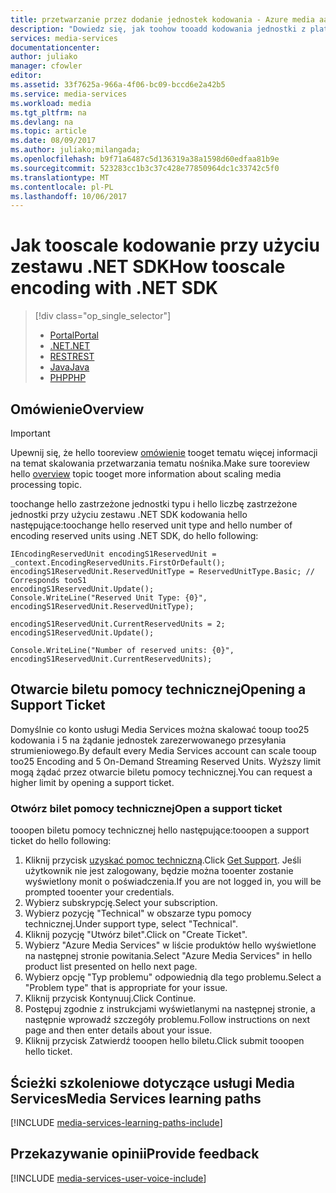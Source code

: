 ```yaml
---
title: przetwarzanie przez dodanie jednostek kodowania - Azure media aaaScale |  Dokumentacja firmy Microsoft
description: "Dowiedz się, jak toohow tooadd kodowania jednostki z platformą .NET"
services: media-services
documentationcenter: 
author: juliako
manager: cfowler
editor: 
ms.assetid: 33f7625a-966a-4f06-bc09-bccd6e2a42b5
ms.service: media-services
ms.workload: media
ms.tgt_pltfrm: na
ms.devlang: na
ms.topic: article
ms.date: 08/09/2017
ms.author: juliako;milangada;
ms.openlocfilehash: b9f71a6487c5d136319a38a1598d60edfaa81b9e
ms.sourcegitcommit: 523283cc1b3c37c428e77850964dc1c33742c5f0
ms.translationtype: MT
ms.contentlocale: pl-PL
ms.lasthandoff: 10/06/2017
---
```

# <a name="how-tooscale-encoding-with-net-sdk"></a><span data-ttu-id="2c8f3-103">Jak tooscale kodowanie przy użyciu zestawu .NET SDK</span><span class="sxs-lookup"><span data-stu-id="2c8f3-103">How tooscale encoding with .NET SDK</span></span>
> [!div class="op_single_selector"]
> * [<span data-ttu-id="2c8f3-104">Portal</span><span class="sxs-lookup"><span data-stu-id="2c8f3-104">Portal</span></span>](media-services-portal-scale-media-processing.md)
> * [<span data-ttu-id="2c8f3-105">.NET</span><span class="sxs-lookup"><span data-stu-id="2c8f3-105">.NET</span></span>](media-services-dotnet-encoding-units.md)
> * [<span data-ttu-id="2c8f3-106">REST</span><span class="sxs-lookup"><span data-stu-id="2c8f3-106">REST</span></span>](https://docs.microsoft.com/rest/api/media/operations/encodingreservedunittype)
> * [<span data-ttu-id="2c8f3-107">Java</span><span class="sxs-lookup"><span data-stu-id="2c8f3-107">Java</span></span>](https://github.com/southworkscom/azure-sdk-for-media-services-java-samples)
> * [<span data-ttu-id="2c8f3-108">PHP</span><span class="sxs-lookup"><span data-stu-id="2c8f3-108">PHP</span></span>](https://github.com/Azure/azure-sdk-for-php/tree/master/examples/MediaServices)
> 
> 

## <a name="overview"></a><span data-ttu-id="2c8f3-109">Omówienie</span><span class="sxs-lookup"><span data-stu-id="2c8f3-109">Overview</span></span>
> [!IMPORTANT]
> <span data-ttu-id="2c8f3-110">Upewnij się, że hello tooreview [omówienie](media-services-scale-media-processing-overview.md) tooget tematu więcej informacji na temat skalowania przetwarzania tematu nośnika.</span><span class="sxs-lookup"><span data-stu-id="2c8f3-110">Make sure tooreview hello [overview](media-services-scale-media-processing-overview.md) topic tooget more information about scaling media processing topic.</span></span>
> 
> 

<span data-ttu-id="2c8f3-111">toochange hello zastrzeżone jednostki typu i hello liczbę zastrzeżone jednostki przy użyciu zestawu .NET SDK kodowania hello następujące:</span><span class="sxs-lookup"><span data-stu-id="2c8f3-111">toochange hello reserved unit type and hello number of encoding reserved units using .NET SDK, do hello following:</span></span>

    IEncodingReservedUnit encodingS1ReservedUnit = _context.EncodingReservedUnits.FirstOrDefault();
    encodingS1ReservedUnit.ReservedUnitType = ReservedUnitType.Basic; // Corresponds tooS1
    encodingS1ReservedUnit.Update();
    Console.WriteLine("Reserved Unit Type: {0}", encodingS1ReservedUnit.ReservedUnitType);

    encodingS1ReservedUnit.CurrentReservedUnits = 2;
    encodingS1ReservedUnit.Update();

    Console.WriteLine("Number of reserved units: {0}", encodingS1ReservedUnit.CurrentReservedUnits);

## <a name="opening-a-support-ticket"></a><span data-ttu-id="2c8f3-112">Otwarcie biletu pomocy technicznej</span><span class="sxs-lookup"><span data-stu-id="2c8f3-112">Opening a Support Ticket</span></span>
<span data-ttu-id="2c8f3-113">Domyślnie co konto usługi Media Services można skalować tooup too25 kodowania i 5 na żądanie jednostek zarezerwowanego przesyłania strumieniowego.</span><span class="sxs-lookup"><span data-stu-id="2c8f3-113">By default every Media Services account can scale tooup too25 Encoding and 5 On-Demand Streaming Reserved Units.</span></span> <span data-ttu-id="2c8f3-114">Wyższy limit mogą żądać przez otwarcie biletu pomocy technicznej.</span><span class="sxs-lookup"><span data-stu-id="2c8f3-114">You can request a higher limit by opening a support ticket.</span></span>

### <a name="open-a-support-ticket"></a><span data-ttu-id="2c8f3-115">Otwórz bilet pomocy technicznej</span><span class="sxs-lookup"><span data-stu-id="2c8f3-115">Open a support ticket</span></span>
<span data-ttu-id="2c8f3-116">tooopen biletu pomocy technicznej hello następujące:</span><span class="sxs-lookup"><span data-stu-id="2c8f3-116">tooopen a support ticket do hello following:</span></span>

1. <span data-ttu-id="2c8f3-117">Kliknij przycisk [uzyskać pomoc techniczną](https://manage.windowsazure.com/?getsupport=true).</span><span class="sxs-lookup"><span data-stu-id="2c8f3-117">Click [Get Support](https://manage.windowsazure.com/?getsupport=true).</span></span> <span data-ttu-id="2c8f3-118">Jeśli użytkownik nie jest zalogowany, będzie można tooenter zostanie wyświetlony monit o poświadczenia.</span><span class="sxs-lookup"><span data-stu-id="2c8f3-118">If you are not logged in, you will be prompted tooenter your credentials.</span></span>
2. <span data-ttu-id="2c8f3-119">Wybierz subskrypcję.</span><span class="sxs-lookup"><span data-stu-id="2c8f3-119">Select your subscription.</span></span>
3. <span data-ttu-id="2c8f3-120">Wybierz pozycję "Technical" w obszarze typu pomocy technicznej.</span><span class="sxs-lookup"><span data-stu-id="2c8f3-120">Under support type, select "Technical".</span></span>
4. <span data-ttu-id="2c8f3-121">Kliknij pozycję "Utwórz bilet".</span><span class="sxs-lookup"><span data-stu-id="2c8f3-121">Click on "Create Ticket".</span></span>
5. <span data-ttu-id="2c8f3-122">Wybierz "Azure Media Services" w liście produktów hello wyświetlone na następnej stronie powitania.</span><span class="sxs-lookup"><span data-stu-id="2c8f3-122">Select "Azure Media Services" in hello product list presented on hello next page.</span></span>
6. <span data-ttu-id="2c8f3-123">Wybierz opcję "Typ problemu" odpowiednią dla tego problemu.</span><span class="sxs-lookup"><span data-stu-id="2c8f3-123">Select a "Problem type" that is appropriate for your issue.</span></span>
7. <span data-ttu-id="2c8f3-124">Kliknij przycisk Kontynuuj.</span><span class="sxs-lookup"><span data-stu-id="2c8f3-124">Click Continue.</span></span>
8. <span data-ttu-id="2c8f3-125">Postępuj zgodnie z instrukcjami wyświetlanymi na następnej stronie, a następnie wprowadź szczegóły problemu.</span><span class="sxs-lookup"><span data-stu-id="2c8f3-125">Follow instructions on next page and then enter details about your issue.</span></span>
9. <span data-ttu-id="2c8f3-126">Kliknij przycisk Zatwierdź tooopen hello biletu.</span><span class="sxs-lookup"><span data-stu-id="2c8f3-126">Click submit tooopen hello ticket.</span></span>

## <a name="media-services-learning-paths"></a><span data-ttu-id="2c8f3-127">Ścieżki szkoleniowe dotyczące usługi Media Services</span><span class="sxs-lookup"><span data-stu-id="2c8f3-127">Media Services learning paths</span></span>
[!INCLUDE [media-services-learning-paths-include](../../includes/media-services-learning-paths-include.md)]

## <a name="provide-feedback"></a><span data-ttu-id="2c8f3-128">Przekazywanie opinii</span><span class="sxs-lookup"><span data-stu-id="2c8f3-128">Provide feedback</span></span>
[!INCLUDE [media-services-user-voice-include](../../includes/media-services-user-voice-include.md)]

